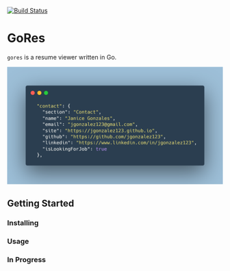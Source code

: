 [![Build Status](https://travis-ci.com/juanri0s/gores.svg?token=9eBACqqKkMnHcyn2HNa7&branch=master)](https://travis-ci.com/juanri0s/gores)

# GoRes

`gores` is a resume viewer written in Go.

![Sample JSON image of gores](/gores.png)

## Getting Started

### Installing

### Usage

### In Progress
